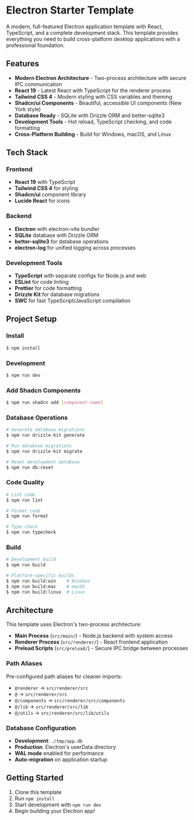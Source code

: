 # Electron Starter Template

A modern, full-featured Electron application template with React, TypeScript, and a complete development stack. This template provides everything you need to build cross-platform desktop applications with a professional foundation.

## Features

- **Modern Electron Architecture** - Two-process architecture with secure IPC communication
- **React 19** - Latest React with TypeScript for the renderer process
- **Tailwind CSS 4** - Modern styling with CSS variables and theming
- **Shadcn/ui Components** - Beautiful, accessible UI components (New York style)
- **Database Ready** - SQLite with Drizzle ORM and better-sqlite3
- **Development Tools** - Hot reload, TypeScript checking, and code formatting
- **Cross-Platform Building** - Build for Windows, macOS, and Linux

## Tech Stack

### Frontend

- **React 19** with TypeScript
- **Tailwind CSS 4** for styling
- **Shadcn/ui** component library
- **Lucide React** for icons

### Backend

- **Electron** with electron-vite bundler
- **SQLite** database with Drizzle ORM
- **better-sqlite3** for database operations
- **electron-log** for unified logging across processes

### Development Tools

- **TypeScript** with separate configs for Node.js and web
- **ESLint** for code linting
- **Prettier** for code formatting
- **Drizzle Kit** for database migrations
- **SWC** for fast TypeScript/JavaScript compilation

## Project Setup

### Install

```bash
$ npm install
```

### Development

```bash
$ npm run dev
```

### Add Shadcn Components

```bash
$ npm run shadcn add [component-name]
```

### Database Operations

```bash
# Generate database migrations
$ npm run drizzle-kit generate

# Run database migrations
$ npm run drizzle-kit migrate

# Reset development database
$ npm run db:reset
```

### Code Quality

```bash
# Lint code
$ npm run lint

# Format code
$ npm run format

# Type check
$ npm run typecheck
```

### Build

```bash
# Development build
$ npm run build

# Platform-specific builds
$ npm run build:win    # Windows
$ npm run build:mac    # macOS
$ npm run build:linux  # Linux
```

## Architecture

This template uses Electron's two-process architecture:

- **Main Process** (`src/main/`) - Node.js backend with system access
- **Renderer Process** (`src/renderer/`) - React frontend application
- **Preload Scripts** (`src/preload/`) - Secure IPC bridge between processes

### Path Aliases

Pre-configured path aliases for cleaner imports:

- `@renderer` → `src/renderer/src`
- `@` → `src/renderer/src`
- `@/components` → `src/renderer/src/components`
- `@/lib` → `src/renderer/src/lib`
- `@/utils` → `src/renderer/src/lib/utils`

### Database Configuration

- **Development**: `./tmp/app.db`
- **Production**: Electron's userData directory
- **WAL mode** enabled for performance
- **Auto-migration** on application startup

## Getting Started

1. Clone this template
2. Run `npm install`
3. Start development with `npm run dev`
4. Begin building your Electron app!

